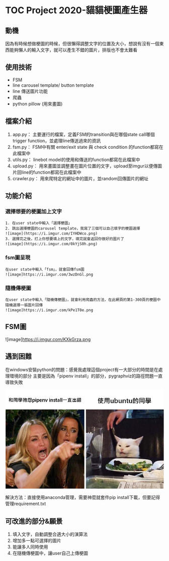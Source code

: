 # TOC Project 2020-貓貓梗圖產生器

## 動機
因為有時候想做梗圖的時候，但很懶得調整文字的位置及大小，想說有沒有一個東西能夠懶人的輸入文字，就可以產生不錯的圖片，排版也不會太難看

## 使用技術
* FSM
* line carousel template/ button template
* line 傳送圖片功能
* 爬蟲
* python pillow (用來畫圖)

## 檔案介紹
1. app.py： 主要運行的檔案，定義FSM的transition與在哪個state call哪個trigger function，並處理line傳送過來的資訊
2. fsm.py： FSM中有關 enter/exit state 與 check condition 的function都寫在此檔案中
3. utils.py： linebot model的使用和傳送的function都寫在此檔案中
4. upload.py： 用來畫圖並調整畫在圖片位置的文字，upload至imgur以便傳圖片回line的function都寫在此檔案中
5. crawler.py： 用來爬特定的網址中的圖片，並random回傳圖片的網址

## 功能介紹
### 選擇想要的梗圖加上文字
    1. 在user state中輸入「選擇梗圖」
	2. 跳出選擇梗圖的carousel template，我寫了三個可以自己填字的梗圖選擇
	![image](https://i.imgur.com/IYHDWco.png)
	3. 選擇完之後，打上你想要填上的文字，填完就會返回你做好的圖片了
	![image](https://i.imgur.com/0kYjS0h.png)

### fsm圖呈現
	在user state中輸入「fsm」，就會回傳fsm圖
	![image]https://i.imgur.com/3wzDnGl.png

### 隨機傳梗圖
	在user state中輸入「隨機傳梗圖」，就會利用爬蟲的方法，在此網頁的第1-300頁的梗圖中隨機選擇一張圖片回傳
	![image]https://i.imgur.com/kPe1T0e.png

## FSM圖
![image]https://i.imgur.com/KXkGrza.png

## 遇到困難
在windows安裝python的問題：感覺我處理這個project有一大部分的時間是在處理環境的部分
主要是因為「pipenv install」的部分，pygraphviz的路徑問題一直導致失敗

![image](img/meme1_custom.png)

解決方法：直接使用anaconda管理，需要神麼就套件pip install下載，但要記得管理requirement.txt

## 可改進的部分&願景
1. 填入文字，自動調整合適大小的演算法
2. 增加多一點可選擇的圖片
3. 能讓多人同時使用
4. 在隨機傳梗圖中，讓user自己上傳梗圖
